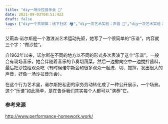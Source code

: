 ```yaml
---
title: "diy一场沙拉音乐会 🥗"
date: 2021-09-03T08:51:42Z
draft: false
tags: ["diy一个共同体：线下社区 🏘️","diy一次艺术实验：声音 🎵","diy一次艺术实验：行为艺术 🎭","diy一种活动：吃 🍱","diy一种活动：劳动/工作","diy一个共同体：多元家庭 👪"]
---
```


艾莉森·诺尔斯是一个激浪派艺术运动先驱，她写了一个很简单的“乐谱”，内容就三个字：“做沙拉”。

自1962年以来，诺尔斯在不同的地方以不同的形式多次表演了这个“乐谱”。一般会有现场音乐，她会伴随着音乐的节奏切蔬菜，然后一边撒向空中一边搅拌酱料，最后把沙拉给观众吃（有时候诺尔斯会和很多观众一起洗、切、搅拌，发出很大的声音，好像一场沙拉音乐会）。

在这个行为艺术里，诺尔斯把私密的家务劳动转化成了一种公开展示，一个场景。这个“乐谱”如此简单，是在告诉我们其实每个人都可以“演奏”它。

### 参考来源
http://www.performance-homework.work/

